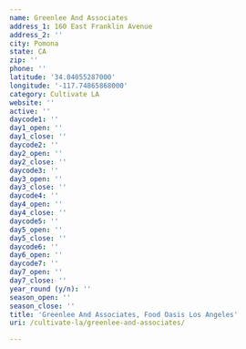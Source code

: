```yaml
---
name: Greenlee And Associates
address_1: 160 East Franklin Avenue
address_2: ''
city: Pomona
state: CA
zip: ''
phone: ''
latitude: '34.04055287000'
longitude: '-117.74865868000'
category: Cultivate LA
website: ''
active: ''
daycode1: ''
day1_open: ''
day1_close: ''
daycode2: ''
day2_open: ''
day2_close: ''
daycode3: ''
day3_open: ''
day3_close: ''
daycode4: ''
day4_open: ''
day4_close: ''
daycode5: ''
day5_open: ''
day5_close: ''
daycode6: ''
day6_open: ''
daycode7: ''
day7_open: ''
day7_close: ''
year_round (y/n): ''
season_open: ''
season_close: ''
title: 'Greenlee And Associates, Food Oasis Los Angeles'
uri: /cultivate-la/greenlee-and-associates/

---
```


